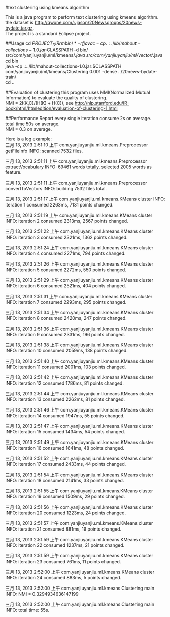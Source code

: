 #text clustering using kmeans algorithm

This is a java program to perform text clustering using kmeans algorithm.  
the dataset is http://qwone.com/~jason/20Newsgroups/20news-bydate.tar.gz.  
The project is a standard Eclipse project.

##Usage
cd $PROJECT_DIR  
rm bin/* -rf  
javac -cp .:./lib/mahout-collections-1.0.jar:$CLASSPATH -d bin/ src/com/yanjiuyanjiu/ml/kmeans/*.java src/com/yanjiuyanjiu/ml/vector/*.java  
cd bin  
java -cp .:../lib/mahout-collections-1.0.jar:$CLASSPATH com/yanjiuyanjiu/ml/kmeans/Clustering 0.001 -dense ../20news-bydate-train/  
cd ..  

##Evaluation of clustering
this program uses NMI(Normalized Mutual Information) to evaluate the quality of clustering.  
NMI = 2I(K,C)/(H(K) + H(C)), see http://nlp.stanford.edu/IR-book/html/htmledition/evaluation-of-clustering-1.html

##Performance Report
every single iteration consume 2s on average.  
total time 50s on average.  
NMI = 0.3 on average.  

Here is a log example:  
三月 13, 2013 2:51:10 上午 com.yanjiuyanjiu.ml.kmeans.Preprocessor getFileInfo
INFO: scanned 7532 files.

三月 13, 2013 2:51:11 上午 com.yanjiuyanjiu.ml.kmeans.Preprocessor extractVocabulary
INFO: 69461 words totally, selected 2005 words as feature.

三月 13, 2013 2:51:11 上午 com.yanjiuyanjiu.ml.kmeans.Preprocessor convertToVectors
INFO: building 7532 files total.

三月 13, 2013 2:51:17 上午 com.yanjiuyanjiu.ml.kmeans.KMeans cluster
INFO: iteration 1 consumed 2263ms, 7131 points changed.

三月 13, 2013 2:51:19 上午 com.yanjiuyanjiu.ml.kmeans.KMeans cluster
INFO: iteration 2 consumed 2313ms, 2567 points changed.

三月 13, 2013 2:51:22 上午 com.yanjiuyanjiu.ml.kmeans.KMeans cluster
INFO: iteration 3 consumed 2321ms, 1362 points changed.

三月 13, 2013 2:51:24 上午 com.yanjiuyanjiu.ml.kmeans.KMeans cluster
INFO: iteration 4 consumed 2271ms, 794 points changed.

三月 13, 2013 2:51:26 上午 com.yanjiuyanjiu.ml.kmeans.KMeans cluster
INFO: iteration 5 consumed 2272ms, 550 points changed.

三月 13, 2013 2:51:29 上午 com.yanjiuyanjiu.ml.kmeans.KMeans cluster
INFO: iteration 6 consumed 2521ms, 404 points changed.

三月 13, 2013 2:51:31 上午 com.yanjiuyanjiu.ml.kmeans.KMeans cluster
INFO: iteration 7 consumed 2293ms, 295 points changed.

三月 13, 2013 2:51:34 上午 com.yanjiuyanjiu.ml.kmeans.KMeans cluster
INFO: iteration 8 consumed 2420ms, 247 points changed.

三月 13, 2013 2:51:36 上午 com.yanjiuyanjiu.ml.kmeans.KMeans cluster
INFO: iteration 9 consumed 2331ms, 196 points changed.

三月 13, 2013 2:51:38 上午 com.yanjiuyanjiu.ml.kmeans.KMeans cluster
INFO: iteration 10 consumed 2059ms, 138 points changed.

三月 13, 2013 2:51:40 上午 com.yanjiuyanjiu.ml.kmeans.KMeans cluster
INFO: iteration 11 consumed 2001ms, 103 points changed.

三月 13, 2013 2:51:42 上午 com.yanjiuyanjiu.ml.kmeans.KMeans cluster
INFO: iteration 12 consumed 1786ms, 81 points changed.

三月 13, 2013 2:51:44 上午 com.yanjiuyanjiu.ml.kmeans.KMeans cluster
INFO: iteration 13 consumed 2262ms, 81 points changed.

三月 13, 2013 2:51:46 上午 com.yanjiuyanjiu.ml.kmeans.KMeans cluster
INFO: iteration 14 consumed 1947ms, 55 points changed.

三月 13, 2013 2:51:47 上午 com.yanjiuyanjiu.ml.kmeans.KMeans cluster
INFO: iteration 15 consumed 1434ms, 54 points changed.

三月 13, 2013 2:51:49 上午 com.yanjiuyanjiu.ml.kmeans.KMeans cluster
INFO: iteration 16 consumed 1641ms, 48 points changed.

三月 13, 2013 2:51:52 上午 com.yanjiuyanjiu.ml.kmeans.KMeans cluster
INFO: iteration 17 consumed 2433ms, 44 points changed.

三月 13, 2013 2:51:54 上午 com.yanjiuyanjiu.ml.kmeans.KMeans cluster
INFO: iteration 18 consumed 2141ms, 33 points changed.

三月 13, 2013 2:51:55 上午 com.yanjiuyanjiu.ml.kmeans.KMeans cluster
INFO: iteration 19 consumed 1509ms, 29 points changed.

三月 13, 2013 2:51:56 上午 com.yanjiuyanjiu.ml.kmeans.KMeans cluster
INFO: iteration 20 consumed 1223ms, 24 points changed.

三月 13, 2013 2:51:57 上午 com.yanjiuyanjiu.ml.kmeans.KMeans cluster
INFO: iteration 21 consumed 881ms, 19 points changed.

三月 13, 2013 2:51:59 上午 com.yanjiuyanjiu.ml.kmeans.KMeans cluster
INFO: iteration 22 consumed 1237ms, 21 points changed.

三月 13, 2013 2:51:59 上午 com.yanjiuyanjiu.ml.kmeans.KMeans cluster
INFO: iteration 23 consumed 761ms, 11 points changed.

三月 13, 2013 2:52:00 上午 com.yanjiuyanjiu.ml.kmeans.KMeans cluster
INFO: iteration 24 consumed 883ms, 5 points changed.

三月 13, 2013 2:52:00 上午 com.yanjiuyanjiu.ml.kmeans.Clustering main
INFO: NMI = 0.3294934636147199

三月 13, 2013 2:52:00 上午 com.yanjiuyanjiu.ml.kmeans.Clustering main
INFO: 	total time: 55s.



